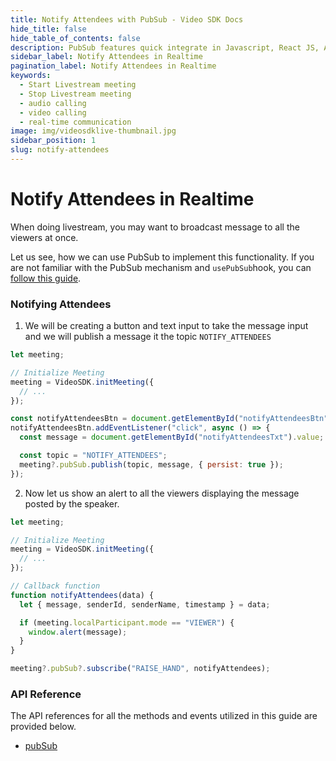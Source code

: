 ```yaml
---
title: Notify Attendees with PubSub - Video SDK Docs
hide_title: false
hide_table_of_contents: false
description: PubSub features quick integrate in Javascript, React JS, Android, IOS, React Native, Flutter with Video SDK to add live video & audio conferencing to your applications.
sidebar_label: Notify Attendees in Realtime
pagination_label: Notify Attendees in Realtime
keywords:
  - Start Livestream meeting
  - Stop Livestream meeting
  - audio calling
  - video calling
  - real-time communication
image: img/videosdklive-thumbnail.jpg
sidebar_position: 1
slug: notify-attendees
---
```


# Notify Attendees in Realtime

When doing livestream, you may want to broadcast message to all the viewers at once.

Let us see, how we can use PubSub to implement this functionality. If you are not familiar with the PubSub mechanism and `usePubSub`hook, you can [follow this guide](/react/guide/video-and-audio-calling-api-sdk/collaboration-in-meeting/pubsub).

### Notifying Attendees

1. We will be creating a button and text input to take the message input and we will publish a message it the topic `NOTIFY_ATTENDEES`

```js
let meeting;

// Initialize Meeting
meeting = VideoSDK.initMeeting({
  // ...
});

const notifyAttendeesBtn = document.getElementById("notifyAttendeesBtn");
notifyAttendeesBtn.addEventListener("click", async () => {
  const message = document.getElementById("notifyAttendeesTxt").value;

  const topic = "NOTIFY_ATTENDEES";
  meeting?.pubSub.publish(topic, message, { persist: true });
});
```

2. Now let us show an alert to all the viewers displaying the message posted by the speaker.

```js
let meeting;

// Initialize Meeting
meeting = VideoSDK.initMeeting({
  // ...
});

// Callback function
function notifyAttendees(data) {
  let { message, senderId, senderName, timestamp } = data;

  if (meeting.localParticipant.mode == "VIEWER") {
    window.alert(message);
  }
}

meeting?.pubSub?.subscribe("RAISE_HAND", notifyAttendees);
```

### API Reference

The API references for all the methods and events utilized in this guide are provided below.

- [pubSub](/javascript/api/sdk-reference/meeting-class/pubsub)
